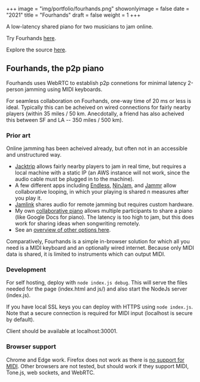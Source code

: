+++
image = "img/portfolio/fourhands.png"
showonlyimage = false
date = "2021"
title = "Fourhands"
draft = false
weight = 1
+++

A low-latency shared piano for two musicians to jam online.
<!--more-->

Try Fourhands [here](https://fourhands.jminjie.com/).

Explore the source [here](https://github.com/jminjie/fourhands).

## Fourhands, the p2p piano

Fourhands uses WebRTC to establish p2p connetions for minimal latency 2-person
jamming using MIDI keyboards.

For seamless collaboration on Fourhands, one-way time of 20 ms or less is
ideal. Typically this can be acheived on wired connections for fairly nearby
players (within 35 miles / 50 km. Anecdotally, a friend has also acheived this
between SF and LA -- 350 miles / 500 km).

### Prior art
Online jamming has been acheived already, but often not in an accessible and
unstructured way.

- [Jacktrip](https://news.stanford.edu/2020/09/18/jacktrip-software-allows-musicians-sync-performances-online/)
  allows fairly nearby players to jam in real time, but requires a local
  machine with a static IP (an AWS instance will not work, since the audio
  cable must be plugged in to the machine).
- A few different apps including
  [Endless](https://www.theverge.com/2020/3/31/21201913/endlesss-app-music-remotely-jam-out-loops-real-time),
  [NinJam](https://www.cockos.com/ninjam/), and [Jammr](https://jammr.net/)
  allow collaborative looping, in which your playing is shared n measures after
  you play it.
- [Jamlink](https://musicplayers.com/2011/11/musicianlink-jamlink/) shares
  audio for remote jamming but requires custom hardware.
- My own [collaborative piano](https://piano.jminjie.com) allows multiple
  participants to share a piano (like Google Docs for piano). The latency is
  too high to jam, but this does work for sharing ideas when songwriting
  remotely.
- See an [overview of other options
  here](https://acousticguitar.com/virtual-jamming-the-latest-tools-for-playing-together-in-real-time/).

Comparatively, Fourhands is a simple in-browser solution for which all you need
is a MIDI keyboard and an optionally wired internet. Because only MIDI data is
shared, it is limited to instruments which can output MIDI.

### Development
For self hosting, deploy with `node index.js debug`. This will serve the files
needed for the page (index.html and js/) and also start the NodeJs server
(index.js).

If you have local SSL keys you can deploy with HTTPS using `node index.js`.
Note that a secure connection is required for MIDI input (localhost is secure
by default).

Client should be available at localhost:30001.

### Browser support
Chrome and Edge work. Firefox does not work as there is [no support for
MIDI](https://developer.mozilla.org/en-US/docs/Web/API/MIDIAccess). Other
browsers are not tested, but should work if they support MIDI, Tone.js, web
sockets, and WebRTC.
